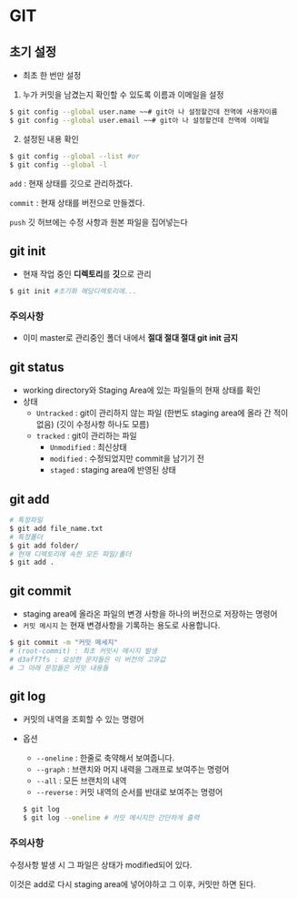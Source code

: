 # GIT

## 초기 설정

- 최초 한 번만 설정

1. 누가 커밋을 남겼는지 확인할 수 있도록 이름과 이메일을 설정

```bash
$ git config --global user.name ~~# git아 나 설정할건데 전역에 사용자이름
$ git config --global user.email ~~# git아 나 설정할건데 전역에 이메일
```

2. 설정된 내용 확인

```bash
$ git config --global --list #or
$ git config --global -l
```



`add` : 현재 상태를 깃으로 관리하겠다.

`commit` : 현재 상태를 버전으로 만들겠다. 

`push` 깃 허브에는 수정 사항과 원본 파일을 집어넣는다 

## git init

- 현재 작업 중인 **디렉토리**를 **깃**으로 관리

```bash
$ git init #초기화 해당디렉토리에...
```

### 주의사항

- 이미 master로 관리중인 폴더 내에서 **절대 절대 절대 git init 금지**

## git status

- working directory와 Staging Area에 있는 파일들의 현재 상태를 확인
- 상태
  - `Untracked` : git이 관리하지 않는 파일 (한번도 staging area에 올라 간 적이 없음) (깃이 수정사항 하나도 모름)
  - `tracked` : git이 관리하는 파일
    - `Unmodified` : 최신상태
    - `modified` : 수정되었지만 commit을 남기기 전
    - `staged` : staging area에 반영된 상태

## git add

```bash
# 특정파일
$ git add file_name.txt
# 특정폴더
$ git add folder/
# 현재 디렉토리에 속한 모든 파일/폴더
$ git add .
```

## git commit

- staging area에 올라온 파일의 변경 사항을 하나의 버전으로 저장하는 명령어
- `커밋 메시지` 는 현재 변경사항을 기록하는 용도로 사용합니다.

```bash
$ git commit -m "커밋 메세지" 
# (root-commit) : 최초 커밋시 메시지 발생
# d3aff7fs : 요상한 문자들은 이 버전의 고유값
# 그 아래 문장들은 커밋 내용들
```



## git log

- 커밋의 내역을 조회할 수 있는 명령어

- 옵션

  - `--oneline` : 한줄로 축약해서 보여줍니다.
  - `--graph` : 브랜치와 머지 내력을 그래프로 보여주는 명령어
  - `--all` : 모든 브랜치의 내역
  - `--reverse` : 커밋 내역의 순서를 반대로 보여주는 명령어

  ```bash
  $ git log
  $ git log --oneline # 커밋 메시지만 간단하게 출력
  ```

  

### 주의사항

수정사항 발생 시 그 파일은 상태가 modified되어 있다.

이것은 add로 다시 staging area에 넣어야하고 그 이후, 커밋만 하면 된다.

































